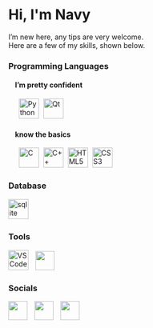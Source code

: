 Hi, I'm Navy
========================
I’m new here, any tips are very welcome.
<br>
Here are a few of my skills, shown below.


### Programming Languages

<h4>&nbsp;&nbsp;&nbsp;&nbsp;I’m pretty confident </h4>
  
<div align="left">
  <img width="17" />
  <a href="https://www.python.org/" target="_blank" rel="noreferrer"><img src="https://raw.githubusercontent.com/danielcranney/readme-generator/main/public/icons/skills/python-colored.svg" alt="Python" title="Python" height="40" /></a>
  <img width="1" />
  <a href="https://doc.qt.io/qtforpython-6//" target="_blank" rel="noreferrer"><img src="https://skillicons.dev/icons?i=qt" alt="Qt" title="Can use PyQt and QSS" height="40" /></a>
</div>
  
<h4>&nbsp;&nbsp;&nbsp;&nbsp;know the basics </h4>
  
<div align="left">
  <img width="17" />
  <a href="https://docs.microsoft.com/en-us/cpp/?view=msvc-170" target="_blank" rel="noreferrer"><img src="https://raw.githubusercontent.com/danielcranney/readme-generator/main/public/icons/skills/c-colored.svg" alt="C" title="C" height="40" /></a>
  <img width="1" />
  <a href="https://docs.microsoft.com/en-us/cpp/?view=msvc-170" target="_blank" rel="noreferrer"><img src="https://raw.githubusercontent.com/danielcranney/readme-generator/main/public/icons/skills/cplusplus-colored.svg" alt="C++" title="C++" height="40" /></a>
  <img width="1" />
  <a href="https://developer.mozilla.org/en-US/docs/Glossary/HTML5" target="_blank" rel="noreferrer"><img src="https://raw.githubusercontent.com/danielcranney/readme-generator/main/public/icons/skills/html5-colored.svg" alt="HTML5" title="HTML5" height="40" /></a>
  <img width="1" />
  <a href="https://www.w3.org/TR/CSS/#css" target="_blank" rel="noreferrer"><img src="https://raw.githubusercontent.com/danielcranney/readme-generator/main/public/icons/skills/css3-colored.svg" alt="CSS3" title="CSS3" height="40" /></a>
  <img width="1" />
</div>


### Database
<div align="left">
  <a href="https://www.sqlite.org/" target="_blank" rel="noreferrer"><img src="https://skillicons.dev/icons?i=sqlite" height="40" alt="sqlite logo" /></a>
  <img width="1" />
</div>


### Tools
<div align="left">
  <a href="https://code.visualstudio.com/" target="_blank" rel="noreferrer"><img src="https://raw.githubusercontent.com/danielcranney/readme-generator/main/public/icons/skills/visualstudiocode-colored.svg" alt="VS Code" title="VS Code" height="40" /></a>
  <img width="6" />
  <a href="https://github.com/wangrinnakrub" target="_blank" rel="noreferrer"><img src="https://raw.githubusercontent.com/danielcranney/readme-generator/main/public/icons/socials/github-dark.svg" height="38" /></a>
</div>

### Socials
<div align="left">
  <a href="https://github.com/wangrinnakrub" target="_blank" rel="noreferrer"><img src="https://raw.githubusercontent.com/danielcranney/readme-generator/main/public/icons/socials/github-dark.svg" height="38" /></a>
  <img width="6" />
  <a href="https://www.youtube.com/@wangrinnakrub" target="_blank" rel="noreferrer"><img src="https://raw.githubusercontent.com/danielcranney/readme-generator/main/public/icons/socials/youtube.svg" height="38" /></a>
  <img width="6" />
  <a href="https://discord.com/users/neptnept." target="_blank" rel="noreferrer"><img src="https://raw.githubusercontent.com/danielcranney/readme-generator/main/public/icons/socials/discord.svg" height="38" /></a>
</div>


